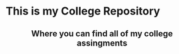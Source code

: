 <h1> This is my College Repository </h1>
<h2 align="center"> Where you can find all of my college assingments </h2>
